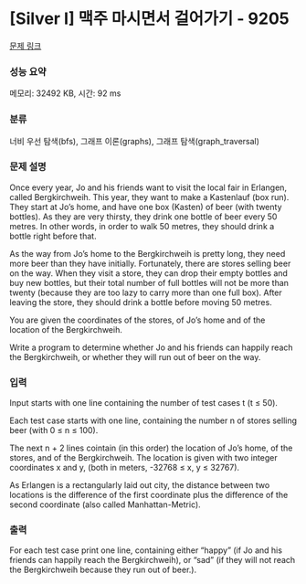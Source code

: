 # [Silver I] 맥주 마시면서 걸어가기 - 9205 

[문제 링크](https://www.acmicpc.net/problem/9205) 

### 성능 요약

메모리: 32492 KB, 시간: 92 ms

### 분류

너비 우선 탐색(bfs), 그래프 이론(graphs), 그래프 탐색(graph_traversal)

### 문제 설명

<p>Once every year, Jo and his friends want to visit the local fair in Erlangen, called Bergkirchweih. This year, they want to make a Kastenlauf (box run). They start at Jo’s home, and have one box (Kasten) of beer (with twenty bottles). As they are very thirsty, they drink one bottle of beer every 50 metres. In other words, in order to walk 50 metres, they should drink a bottle right before that.</p>

<p>As the way from Jo’s home to the Bergkirchweih is pretty long, they need more beer than they have initially. Fortunately, there are stores selling beer on the way. When they visit a store, they can drop their empty bottles and buy new bottles, but their total number of full bottles will not be more than twenty (because they are too lazy to carry more than one full box). After leaving the store, they should drink a bottle before moving 50 metres.</p>

<p>You are given the coordinates of the stores, of Jo’s home and of the location of the Bergkirchweih.</p>

<p>Write a program to determine whether Jo and his friends can happily reach the Bergkirchweih, or whether they will run out of beer on the way.</p>

### 입력 

 <p>Input starts with one line containing the number of test cases t (t ≤ 50).</p>

<p>Each test case starts with one line, containing the number n of stores selling beer (with 0 ≤ n ≤ 100).</p>

<p>The next n + 2 lines cointain (in this order) the location of Jo’s home, of the stores, and of the Bergkirchweih. The location is given with two integer coordinates x and y, (both in meters, -32768 ≤ x, y ≤ 32767).</p>

<p>As Erlangen is a rectangularly laid out city, the distance between two locations is the difference of the first coordinate plus the difference of the second coordinate (also called Manhattan-Metric).</p>

### 출력 

 <p>For each test case print one line, containing either “happy” (if Jo and his friends can happily reach the Bergkirchweih), or “sad” (if they will not reach the Bergkirchweih because they run out of beer.).</p>

